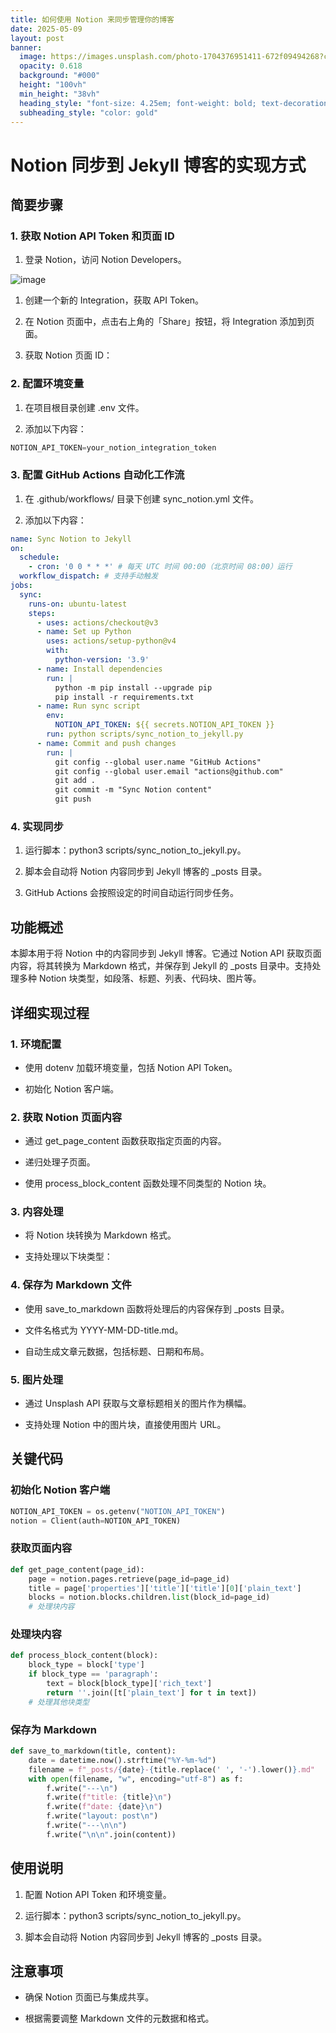 ```yaml
---
title: 如何使用 Notion 来同步管理你的博客
date: 2025-05-09
layout: post
banner:
  image: https://images.unsplash.com/photo-1704376951411-672f09494268?crop=entropy&cs=tinysrgb&fit=max&fm=jpg&ixid=M3w2OTIwMzJ8MHwxfHJhbmRvbXx8fHx8fHx8fDE3NDY4MjkxNjZ8&ixlib=rb-4.1.0&q=80&w=1080
  opacity: 0.618
  background: "#000"
  height: "100vh"
  min_height: "38vh"
  heading_style: "font-size: 4.25em; font-weight: bold; text-decoration: underline"
  subheading_style: "color: gold"
---
```


# Notion 同步到 Jekyll 博客的实现方式

## 简要步骤

### 1. 获取 Notion API Token 和页面 ID

1. 登录 Notion，访问 Notion Developers。

![image](https://prod-files-secure.s3.us-west-2.amazonaws.com/a7a0cc5a-89b9-4cda-8686-1fba0ca52f40/d19c1afe-dea5-4312-9333-786b0ba83054/image.png?X-Amz-Algorithm=AWS4-HMAC-SHA256&X-Amz-Content-Sha256=UNSIGNED-PAYLOAD&X-Amz-Credential=ASIAZI2LB46667SIIGSM%2F20250509%2Fus-west-2%2Fs3%2Faws4_request&X-Amz-Date=20250509T221926Z&X-Amz-Expires=3600&X-Amz-Security-Token=IQoJb3JpZ2luX2VjEOz%2F%2F%2F%2F%2F%2F%2F%2F%2F%2FwEaCXVzLXdlc3QtMiJHMEUCIQDwwO31DjVRFdoiS9dQASROkOP9Ljusi6k54lZeenWwaQIgDA7eI5vupbo%2FdgZSiaFTwWJFzavJjwtnyJxQtj4hlygqiAQIlf%2F%2F%2F%2F%2F%2F%2F%2F%2F%2FARAAGgw2Mzc0MjMxODM4MDUiDHK1BRIzIHRF1uayuyrcA2I7ISRPnd05HVgReY8UM%2F316jwqyGurJrzz0kBSotzdDbqgMDRAakG5LPZrjJbcZ%2FZYktfenpJuBYjA%2Bk2FnXQ1VTFsJ3iQk7bTr2KnTLJyu5PnqpVmNUgZCAtNNdx%2FVJWDysTpIXlz%2F414rratBUmN0HhYOzMgUxMUdKcW%2B3VlRdh33UFzMFK6wcnVdRCABn72X0cpUr%2FuOBf%2ByJVvsDUuRrhIDP99Y0B8mYcXEr72ToH1lZm335xWwfPpFtHpAnq%2FbSI9yWMlpXP%2Bcv31U9LP07Xl9LeZgtnIx9TgkJdReGipmVLKsv%2F3%2F9qZNMY%2B65fBmr2sRJ1nmPki1b%2FzfNMjY2X9kL3O7iyo9co26e1tJ%2BlgCO3nTGFigC10QDHcdGNtKNdTBdcQg9SRRQ%2FJU35SigoEfcS2PNN%2BxQffSjbq8uAMZBt7XJiZxwe5hv4oHpbekVH24BF0bWag4xuW2fHauxduSk22oaGeYlURdfjaSWq0S5wUadfdu9tiUe%2Bm8kJ5sSgFdFM5fX4DaMdEFh72zHiFyVxTvFXlca2iiPXVGiMBS6RWEyG9dCKHmZOQBfiIUO%2FJfxfykWawx9%2FwyxsdzQNb%2BimhG9%2BVCHPjkeQN0wXVGtDeLzvOGCoJMMjE%2BcAGOqUBNz1xlqFiMNdFiHLohBYRKgLraj3WdRW39CMyYw5EwO%2FQ4oQiEAVuB69%2FUGZFirUNMA7bNgKNPD%2FNYlLy01bfYrDKvJEwJ5MxvpSeXN9ToZ%2FMgXQPUqUiOgMzg%2FozAOsZBI9SByZcufinDNb0H%2F8iv8IXajlxc05iEtB7X%2FesFolFvtbDECpE5DrIYna%2B3dJ%2Fv%2B0n3hrvHhcVohDHKfSM%2FLpWZZ0q&X-Amz-Signature=0475d480fd94e27dff40ac7bd45bb451f546707a596d4bdb56af6f8384c7278e&X-Amz-SignedHeaders=host&x-id=GetObject)

1. 创建一个新的 Integration，获取 API Token。

1. 在 Notion 页面中，点击右上角的「Share」按钮，将 Integration 添加到页面。

1. 获取 Notion 页面 ID：


### 2. 配置环境变量

1. 在项目根目录创建 .env 文件。

1. 添加以下内容：

```javascript
NOTION_API_TOKEN=your_notion_integration_token
```

### 3. 配置 GitHub Actions 自动化工作流

1. 在 .github/workflows/ 目录下创建 sync_notion.yml 文件。

1. 添加以下内容：

```yaml
name: Sync Notion to Jekyll
on:
  schedule:
    - cron: '0 0 * * *' # 每天 UTC 时间 00:00（北京时间 08:00）运行
  workflow_dispatch: # 支持手动触发
jobs:
  sync:
    runs-on: ubuntu-latest
    steps:
      - uses: actions/checkout@v3
      - name: Set up Python
        uses: actions/setup-python@v4
        with:
          python-version: '3.9'
      - name: Install dependencies
        run: |
          python -m pip install --upgrade pip
          pip install -r requirements.txt
      - name: Run sync script
        env:
          NOTION_API_TOKEN: ${{ secrets.NOTION_API_TOKEN }}
        run: python scripts/sync_notion_to_jekyll.py
      - name: Commit and push changes
        run: |
          git config --global user.name "GitHub Actions"
          git config --global user.email "actions@github.com"
          git add .
          git commit -m "Sync Notion content"
          git push
```

### 4. 实现同步

1. 运行脚本：python3 scripts/sync_notion_to_jekyll.py。

1. 脚本会自动将 Notion 内容同步到 Jekyll 博客的 _posts 目录。

1. GitHub Actions 会按照设定的时间自动运行同步任务。

## 功能概述

本脚本用于将 Notion 中的内容同步到 Jekyll 博客。它通过 Notion API 获取页面内容，将其转换为 Markdown 格式，并保存到 Jekyll 的 _posts 目录中。支持处理多种 Notion 块类型，如段落、标题、列表、代码块、图片等。

## 详细实现过程

### 1. 环境配置

- 使用 dotenv 加载环境变量，包括 Notion API Token。

- 初始化 Notion 客户端。

### 2. 获取 Notion 页面内容

- 通过 get_page_content 函数获取指定页面的内容。

- 递归处理子页面。

- 使用 process_block_content 函数处理不同类型的 Notion 块。

### 3. 内容处理

- 将 Notion 块转换为 Markdown 格式。

- 支持处理以下块类型：


### 4. 保存为 Markdown 文件

- 使用 save_to_markdown 函数将处理后的内容保存到 _posts 目录。

- 文件名格式为 YYYY-MM-DD-title.md。

- 自动生成文章元数据，包括标题、日期和布局。

### 5. 图片处理

- 通过 Unsplash API 获取与文章标题相关的图片作为横幅。

- 支持处理 Notion 中的图片块，直接使用图片 URL。

## 关键代码

### 初始化 Notion 客户端

```python
NOTION_API_TOKEN = os.getenv("NOTION_API_TOKEN")
notion = Client(auth=NOTION_API_TOKEN)
```

### 获取页面内容

```python
def get_page_content(page_id):
    page = notion.pages.retrieve(page_id=page_id)
    title = page['properties']['title']['title'][0]['plain_text']
    blocks = notion.blocks.children.list(block_id=page_id)
    # 处理块内容
```

### 处理块内容

```python
def process_block_content(block):
    block_type = block['type']
    if block_type == 'paragraph':
        text = block[block_type]['rich_text']
        return ''.join([t['plain_text'] for t in text])
    # 处理其他块类型
```

### 保存为 Markdown

```python
def save_to_markdown(title, content):
    date = datetime.now().strftime("%Y-%m-%d")
    filename = f"_posts/{date}-{title.replace(' ', '-').lower()}.md"
    with open(filename, "w", encoding="utf-8") as f:
        f.write("---\n")
        f.write(f"title: {title}\n")
        f.write(f"date: {date}\n")
        f.write("layout: post\n")
        f.write("---\n\n")
        f.write("\n\n".join(content))
```

## 使用说明

1. 配置 Notion API Token 和环境变量。

1. 运行脚本：python3 scripts/sync_notion_to_jekyll.py。

1. 脚本会自动将 Notion 内容同步到 Jekyll 博客的 _posts 目录。

## 注意事项

- 确保 Notion 页面已与集成共享。

- 根据需要调整 Markdown 文件的元数据和格式。